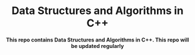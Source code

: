 <h1 align="center"> Data Structures and Algorithms in C++ </h1>
  <h4 align="center">This repo contains Data Structures and Algorithms in C++. This repo will be updated regularly</h4>
